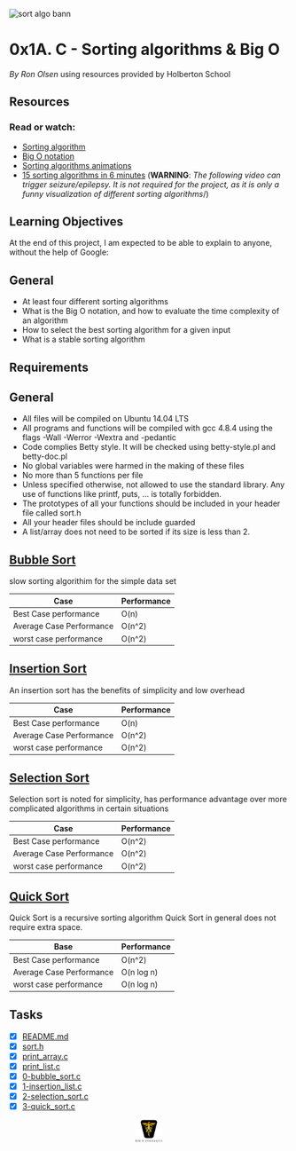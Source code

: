 ![sort algo bann](https://github.com/ronroeandassociates/assets/blob/images/0x00_sorting_algorithms_ban.png)

# 0x1A. C - Sorting algorithms & Big O

_By Ron Olsen_ using resources provided by Holberton School

## Resources

### Read or watch:

- [Sorting algorithm](https://intranet.hbtn.io/rltoken/vyoWOURQXvWXdDMOjNCX0g)
- [Big O notation](https://intranet.hbtn.io/rltoken/FVWieykvBijR36tQp-m2kQ)
- [Sorting algorithms animations](https://intranet.hbtn.io/rltoken/4FGrd5YUiLdXLCFP9E-mWg)
- [15 sorting algorithms in 6 minutes](https://intranet.hbtn.io/rltoken/gRYQqi0DMBFkW-yM2n7ydw) \(**WARNING**: _The following video can trigger seizure/epilepsy. It is not required for the project, as it is only a funny visualization of different sorting algorithms_/)

## Learning Objectives

At the end of this project, I am expected to be able to explain to anyone, without the help of Google:

## General

- At least four different sorting algorithms
- What is the Big O notation, and how to evaluate the time complexity of an algorithm
- How to select the best sorting algorithm for a given input
- What is a stable sorting algorithm

## Requirements

## General

- All files will be compiled on Ubuntu 14.04 LTS
- All programs and functions will be compiled with gcc 4.8.4 using the flags -Wall -Werror -Wextra and -pedantic
- Code complies Betty style. It will be checked using betty-style.pl and betty-doc.pl
- No global variables were harmed in the making of these files
- No more than 5 functions per file
- Unless specified otherwise, not allowed to use the standard library. Any use of functions like printf, puts, … is totally forbidden.
- The prototypes of all your functions should be included in your header file called sort.h
- All your header files should be include guarded
- A list/array does not need to be sorted if its size is less than 2.

## [Bubble Sort](https://github.com/ronroeandassociates/sorting_algorithms/blob/main/0-O)

slow sorting algorithim for the simple data set

| Case                     | Performance |
| ------------------------ | ----------- |
| Best Case performance    | O(n)        |
| Average Case Performance | O(n^2)      |
| worst case performance   | O(n^2)      |

## [Insertion Sort](https://github.com/ronroeandassociates/sorting_algorithms/blob/main/1-O)

An insertion sort has the benefits of simplicity and low overhead

| Case                     | Performance |
| ------------------------ | ----------- |
| Best Case performance    | O(n)        |
| Average Case Performance | O(n^2)      |
| worst case performance   | O(n^2)      |

## [Selection Sort](https://github.com/ronroeandassociates/sorting_algorithms/blob/main/2-O)

Selection sort is noted for simplicity, has performance advantage over more complicated algorithms in certain situations

| Case                     | Performance |
| ------------------------ | ----------- |
| Best Case performance    | O(n^2)      |
| Average Case Performance | O(n^2)      |
| worst case performance   | O(n^2)      |

## [Quick Sort](https://github.com/ronroeandassociates/sorting_algorithms/blob/main/3-O)

Quick Sort is a recursive sorting algorithm Quick Sort in general does not require extra space.

| Base                     | Performance |
| ------------------------ | ----------- |
| Best Case performance    | O(n^2)      |
| Average Case Performance | O(n log n)  |
| worst case performance   | O(n log n)  |

## Tasks

- [x] [README.md](https://github.com/ronroeandassociates/sorting_algorithms/blob/main/README.md)
- [x] [sort.h](https://github.com/ronroeandassociates/sorting_algorithms/blob/main/sort.h)
- [x] [print_array.c](https://github.com/ronroeandassociates/sorting_algorithms/blob/main/print_array.c)
- [x] [print_list.c](https://github.com/ronroeandassociates/sorting_algorithms/blob/main/print_list.c)
- [x] [0-bubble_sort.c](https://github.com/ronroeandassociates/sorting_algorithms/blob/main/0-bubble_sort.c)
- [x] [1-insertion_list.c](https://github.com/ronroeandassociates/sorting_algorithms/blob/main/1-insertion_sort_list.c)
- [x] [2-selection_sort.c](https://github.com/ronroeandassociates/sorting_algorithms/blob/main/2-selection_sort.c)
- [x] [3-quick_sort.c](https://github.com/ronroeandassociates/sorting_algorithms/blob/main/3-quick_sort.c)

<p align="center">
<img src="/images/roeHR-01.png" width=10% height=10%>
</p>
